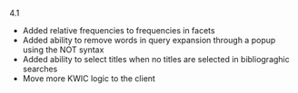 4.1
- Added relative frequencies to frequencies in facets
- Added ability to remove words in query expansion through a popup using the NOT syntax
- Added ability to select titles when no titles are selected in bibliograghic searches
- Move more KWIC logic to the client
